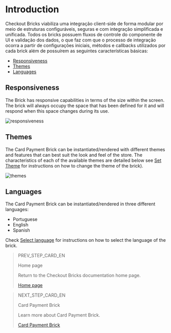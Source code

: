 # Introduction

Checkout Bricks viabiliza uma integração client-side de forma modular por meio de estruturas configuráveis, seguras e com integração simplificada e unificada. Todos os bricks possuem fluxos de controle do componente de UI e validação dos dados, o que faz com que o processo de integração ocorra a partir de configurações iniciais, métodos e callbacks utilizados por cada brick além de possuírem as seguintes características básicas:

* [Responsiveness](/developers/en/docs/checkout-bricks/introduction#bookmark_responsiveness)
* [Themes](/developers/en/docs/checkout-bricks/introduction#bookmark_themes)
* [Languages](/developers/en/docs/checkout-bricks/introduction#bookmark_languages)

## Responsiveness

The Brick has responsive capabilities in terms of the size within the screen. The brick will always occupy the space that has been defined for it and will respond when this space changes during its use.

![responsiveness](checkout-bricks/responsive-theme-pt.gif)

## Themes

The Card Payment Brick can be instantiated/rendered with different themes and features that can best suit the look and feel of the store. The characteristics of each of the available themes are detailed below see [Set Theme](/developers/en/docs/checkout-bricks/additional-customization/set-theme) for instructions on how to change the theme of the brick).

![themes](checkout-bricks/themes-paymentcard-pt.png)

## Languages

The Card Payment Brick can be instantiated/rendered in three different languages:

* Portuguese
* English 
* Spanish

Check [Select language](/developers/en/docs/checkout-bricks/additional-customization/select-language) for instructions on how to select the language of the brick. 

> PREV_STEP_CARD_EN
>
> Home page
>
> Return to the Checkout Bricks documentation home page.
>
> [Home page](/developers/en/docs/checkout-bricks/landing)

> NEXT_STEP_CARD_EN
>
> Card Payment Brick
>
> Learn more about Card Payment Brick.
>
> [Card Payment Brick](/developers/en/docs/checkout-bricks/card-payment-brick)